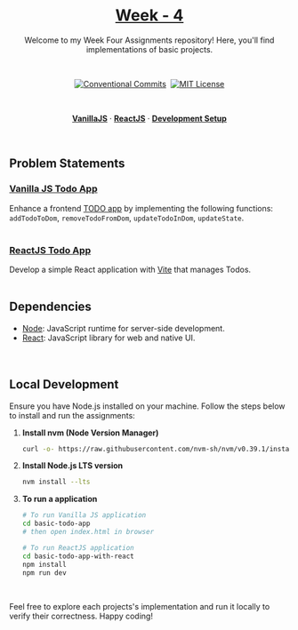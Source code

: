 <a href="./">
  <h1 align="center">Week - 4</h1>
</a>

<p align="center">
  Welcome to my Week Four Assignments repository! Here, you'll find implementations of basic projects.
</p>
<br>

<div align="center">

[![Conventional Commits](https://img.shields.io/badge/Conventional%20Commits-1.0.0-%23FE5196?logo=conventionalcommits&logoColor=white)](https://conventionalcommits.org)&nbsp; [![MIT License](https://img.shields.io/badge/License-MIT-green.svg)](https://choosealicense.com/licenses/mit/)

</div>
<br>

<p align="center">
  <a href="#vanilla-js-todo-app"><strong>VanillaJS</strong></a> ·
  <a href="#reactjs-todo-app"><strong>ReactJS</strong></a> ·
  <a href="#local-development"><strong>Development Setup</strong></a>
</p>
<br>

## Problem Statements

### [Vanilla JS Todo App](./basic-todo-app/README.md)

Enhance a frontend [TODO app](./basic-todo-app/index.html) by implementing the following functions: `addTodoToDom`, `removeTodoFromDom`, `updateTodoInDom`, `updateState`.
<br><br>

### [ReactJS Todo App](./basic-todo-app-with-react/README.md)

Develop a simple React application with [Vite](https://vitejs.dev/) that manages Todos.
<br><br>

## Dependencies

- [Node](https://nodejs.org/): JavaScript runtime for server-side development.
- [React](https://react.dev/): JavaScript library for web and native UI.
<br><br><br>

## Local Development

Ensure you have Node.js installed on your machine. Follow the steps below to install and run the assignments:

1. **Install nvm (Node Version Manager)**

   ```bash
   curl -o- https://raw.githubusercontent.com/nvm-sh/nvm/v0.39.1/install.sh | bash
   ```

2. **Install Node.js LTS version**

   ```bash
   nvm install --lts
   ```

3. **To run a application**

   ```bash
   # To run Vanilla JS application
   cd basic-todo-app
   # then open index.html in browser

   # To run ReactJS application
   cd basic-todo-app-with-react
   npm install
   npm run dev
   ```
   </br>

Feel free to explore each projects's implementation and run it locally to verify their correctness.
Happy coding!

